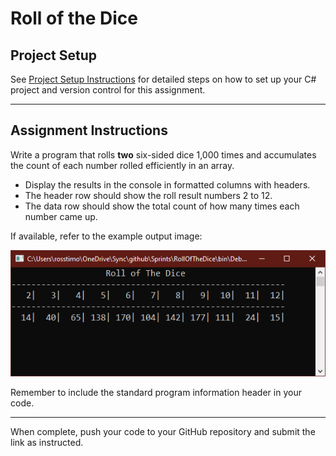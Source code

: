 # Roll of the Dice

## Project Setup

See [Project Setup Instructions](./ProjectSetup.md) for detailed steps on how to set up your C# project and version control for this assignment.

---

## Assignment Instructions

Write a program that rolls **two** six-sided dice 1,000 times and accumulates the count of each number rolled efficiently in an array.

- Display the results in the console in formatted columns with headers.
- The header row should show the roll result numbers 2 to 12.
- The data row should show the total count of how many times each number came up.

If available, refer to the example output image:

![Roll of the Dice Example](../../Images/RollOfTheDice.PNG)

Remember to include the standard program information header in your code.

---

When complete, push your code to your GitHub repository and submit the link as instructed.
